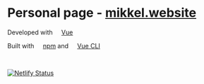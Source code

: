 # Personal page - [mikkel.website](https://mikkel.website)

Developed with <a href="https://vuejs.org/"><img src="https://vuejs.org/images/icons/favicon-16x16.png" width="12" height="12"></a> [Vue](https://vuejs.org/)

Built with <a href="https://www.npmjs.com/"><img src="https://static.npmjs.com/da3ab40fb0861d15c83854c29f5f2962.png" width="12" height="12"></a> [npm](https://www.npmjs.com/) and <a href="https://cli.vuejs.org/"><img src="https://vuejs.org/images/icons/favicon-16x16.png" width="12" height="12"></a> [Vue CLI](https://cli.vuejs.org/)

<br/>

[![Netlify Status](https://api.netlify.com/api/v1/badges/3c458511-bc27-4579-88a8-1835bed763e0/deploy-status)](https://app.netlify.com/sites/ecstatic-archimedes-c066b3/deploys)
